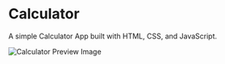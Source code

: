 # Calculator
A simple Calculator App built with HTML, CSS, and JavaScript.

![Calculator Preview Image](https://github.com/daltonbastos/Calculator/assets/53285940/4cbdc878-8185-464c-943f-d36979b14203)
